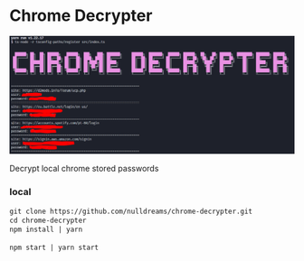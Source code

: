 # Chrome Decrypter

![alt](chrome-decrypter.PNG)

Decrypt local chrome stored passwords

### local

```
git clone https://github.com/nulldreams/chrome-decrypter.git
cd chrome-decrypter
npm install | yarn

npm start | yarn start
```
